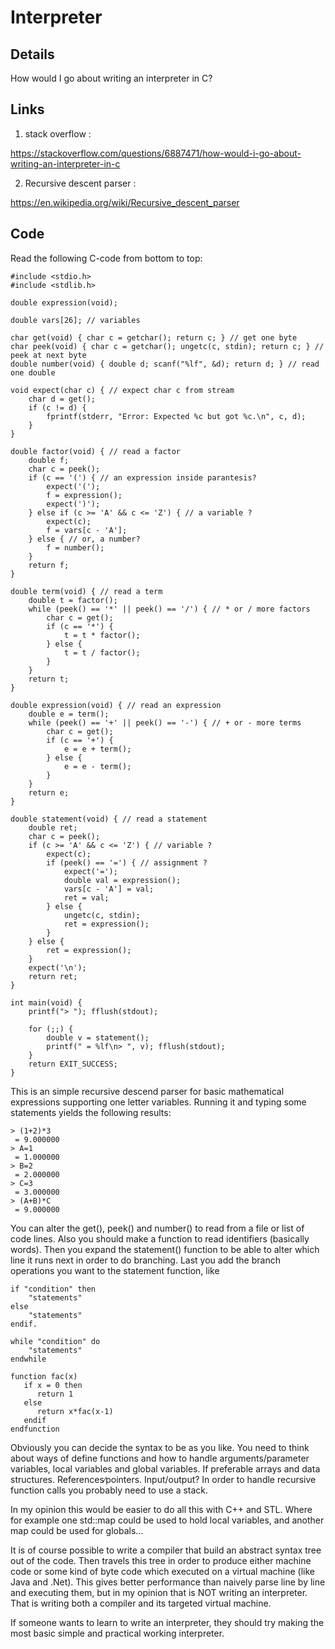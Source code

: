 # Interpreter

## Details

How would I go about writing an interpreter in C?

## Links

1. stack overflow :

https://stackoverflow.com/questions/6887471/how-would-i-go-about-writing-an-interpreter-in-c

2. Recursive descent parser :

https://en.wikipedia.org/wiki/Recursive_descent_parser


## Code

Read the following C-code from bottom to top:

```
#include <stdio.h>
#include <stdlib.h>

double expression(void);

double vars[26]; // variables

char get(void) { char c = getchar(); return c; } // get one byte
char peek(void) { char c = getchar(); ungetc(c, stdin); return c; } // peek at next byte
double number(void) { double d; scanf("%lf", &d); return d; } // read one double

void expect(char c) { // expect char c from stream
    char d = get();
    if (c != d) {
        fprintf(stderr, "Error: Expected %c but got %c.\n", c, d);
    }
}

double factor(void) { // read a factor
    double f;
    char c = peek();
    if (c == '(') { // an expression inside parantesis?
        expect('(');
        f = expression();
        expect(')');
    } else if (c >= 'A' && c <= 'Z') { // a variable ?
        expect(c);
        f = vars[c - 'A'];
    } else { // or, a number?
        f = number();
    }
    return f;
}

double term(void) { // read a term
    double t = factor();
    while (peek() == '*' || peek() == '/') { // * or / more factors
        char c = get();
        if (c == '*') {
            t = t * factor();
        } else {
            t = t / factor();
        }
    }
    return t;
}

double expression(void) { // read an expression
    double e = term();
    while (peek() == '+' || peek() == '-') { // + or - more terms
        char c = get();
        if (c == '+') {
            e = e + term();
        } else {
            e = e - term();
        }
    }
    return e;
}

double statement(void) { // read a statement
    double ret;
    char c = peek();
    if (c >= 'A' && c <= 'Z') { // variable ?
        expect(c);
        if (peek() == '=') { // assignment ?
            expect('=');
            double val = expression();
            vars[c - 'A'] = val;
            ret = val;
        } else {
            ungetc(c, stdin);
            ret = expression();
        }
    } else {
        ret = expression();
    }
    expect('\n');
    return ret;
}

int main(void) {
    printf("> "); fflush(stdout);

    for (;;) {
        double v = statement();
        printf(" = %lf\n> ", v); fflush(stdout);
    }
    return EXIT_SUCCESS;
}
```

This is an simple recursive descend parser for basic mathematical expressions supporting one letter variables. Running it and typing some statements yields the following results:

```
> (1+2)*3
 = 9.000000
> A=1
 = 1.000000
> B=2
 = 2.000000
> C=3
 = 3.000000
> (A+B)*C
 = 9.000000
```

You can alter the get(), peek() and number() to read from a file or list of code lines. Also you should make a function to read identifiers (basically words). Then you expand the statement() function to be able to alter which line it runs next in order to do branching. Last you add the branch operations you want to the statement function, like

```
if "condition" then 
    "statements" 
else 
    "statements" 
endif. 

while "condition" do
    "statements"
endwhile

function fac(x)
   if x = 0 then
      return 1
   else
      return x*fac(x-1) 
   endif
endfunction
```

Obviously you can decide the syntax to be as you like. You need to think about ways of define functions and how to handle arguments/parameter variables, local variables and global variables. If preferable arrays and data structures. References∕pointers. Input/output? In order to handle recursive function calls you probably need to use a stack.

In my opinion this would be easier to do all this with C++ and STL. Where for example one std::map could be used to hold local variables, and another map could be used for globals...

It is of course possible to write a compiler that build an abstract syntax tree out of the code. Then travels this tree in order to produce either machine code or some kind of byte code which executed on a virtual machine (like Java and .Net). This gives better performance than naively parse line by line and executing them, but in my opinion that is NOT writing an interpreter. That is writing both a compiler and its targeted virtual machine.

If someone wants to learn to write an interpreter, they should try making the most basic simple and practical working interpreter.